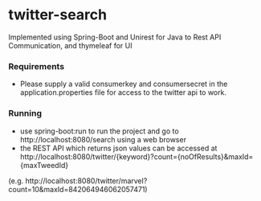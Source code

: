 # twitter-search
Implemented using Spring-Boot and Unirest for Java to Rest API Communication, and thymeleaf for UI

### Requirements
* Please supply a valid consumerkey and consumersecret in the application.properties file for access to the twitter api to work.

### Running
* use spring-boot:run to run the project and go to http://localhost:8080/search using a web browser
* the REST API which returns json values can be accessed at 
http://localhost:8080/twitter/{keyword}?count={noOfResults}&maxId={maxTweedId} 

(e.g. http://localhost:8080/twitter/marvel?count=10&maxId=842064946062057471)

